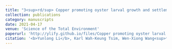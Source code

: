 ```yaml
---
title: "3<sup>rd/sup> Copper promoting oyster larval growth and settlement: Molecular insights from RNA-seq"
collection: publications
category: manuscripts
date: 2021-04-17
venue: 'Science of the Total Environment'
paperurl: 'http://ylify.github.io/files/Copper promoting oyster larval growth and settlement Molecular insights from RNA-seq.pdf'
citation: '<b>Yunlong Li</b>, Karl Wah-Keung Tsim, Wen-Xiong Wang<sup>*</sup>. (2021). &quot;Copper promoting oyster larval growth and settlement: Molecular insights from RNA-seq.&quot; <i>Science of the Total Environment</i>. 784: 147159. doi: 10.1016/j.scitotenv.2021.147159'
---
```

